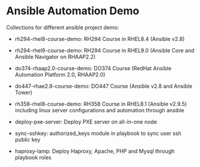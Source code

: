 # **Ansible Automation Demo** #

Collections for different ansible project demo:

- rh294-rhel8-course-demo: RH294 Course in RHEL8.4 (Ansible v2.8)

- rh294-rhel9-course-demo: RH294 Course in RHEL9.0 (Ansible Core and Ansible Navigator on RHAAP2.2)

- do374-rhaap2.0-course-demo: DO374 Course (RedHat Ansible Automation Platform 2.0, RHAAP2.0)

- do447-rhae2.8-course-demo: DO447 Course (Ansible v2.8 and Ansible Tower)

- rh358-rhel8-course-demo: RH358 Course in RHEL8.1 (Ansible v2.9.5) including linux server configurations and automation through ansible

- deploy-pxe-server: Deploy PXE server on all-in-one node

- sync-sshkey: authorized_keys module in playbook to sync user ssh public key

- haproxy-lamp: Deploy Haproxy, Apache, PHP and Mysql through playbook roles
